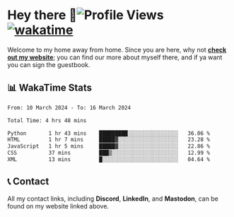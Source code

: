 # Hey there :wave:![Profile Views](https://komarev.com/ghpvc/?username=skifli) [![wakatime](https://wakatime.com/badge/user/b4317b02-0c6d-457b-82a4-a448b8a8d1df.svg)](https://wakatime.com/@b4317b02-0c6d-457b-82a4-a448b8a8d1df)

Welcome to my home away from home. Since you are here, why not [**check out my website**](https://skifli.pages.dev); you can find our more about myself there, and if ya want you can sign the guestbook.

## 📊 WakaTime Stats

<!--START_SECTION:waka-->

```txt
From: 10 March 2024 - To: 16 March 2024

Total Time: 4 hrs 48 mins

Python       1 hr 43 mins    █████████░░░░░░░░░░░░░░░░   36.06 %
HTML         1 hr 7 mins     █████▓░░░░░░░░░░░░░░░░░░░   23.28 %
JavaScript   1 hr 5 mins     █████▓░░░░░░░░░░░░░░░░░░░   22.86 %
CSS          37 mins         ███▒░░░░░░░░░░░░░░░░░░░░░   12.99 %
XML          13 mins         █░░░░░░░░░░░░░░░░░░░░░░░░   04.64 %
```

<!--END_SECTION:waka-->

## 📞 Contact

All my contact links, including **Discord**, **LinkedIn**, and **Mastodon**, can be found on my website linked above.
